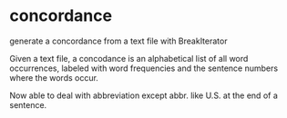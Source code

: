 # concordance
generate a concordance from a text file with BreakIterator

Given a text file, a concodance is an alphabetical list of all word occurrences,
labeled with word frequencies and the sentence numbers where the words occur.

Now able to deal with abbreviation except abbr. like U.S. at the end of a sentence.